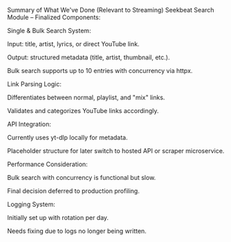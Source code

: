 Summary of What We've Done (Relevant to Streaming)
Seekbeat Search Module – Finalized Components:

Single & Bulk Search System:

Input: title, artist, lyrics, or direct YouTube link.

Output: structured metadata (title, artist, thumbnail, etc.).

Bulk search supports up to 10 entries with concurrency via httpx.

Link Parsing Logic:

Differentiates between normal, playlist, and "mix" links.

Validates and categorizes YouTube links accordingly.

API Integration:

Currently uses yt-dlp locally for metadata.

Placeholder structure for later switch to hosted API or scraper microservice.

Performance Consideration:

Bulk search with concurrency is functional but slow.

Final decision deferred to production profiling.

Logging System:

Initially set up with rotation per day.

Needs fixing due to logs no longer being written.
